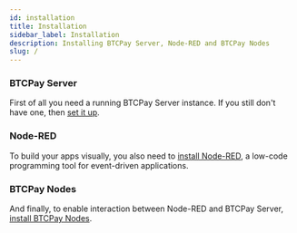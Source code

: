 ```yaml
---
id: installation
title: Installation
sidebar_label: Installation
description: Installing BTCPay Server, Node-RED and BTCPay Nodes
slug: /
---
```


### BTCPay Server

First of all you need a running BTCPay Server instance. If you still don't have one, then [set it up](https://docs.btcpayserver.org/).

### Node-RED

To build your apps visually, you also need to [install Node-RED](https://nodered.org/docs/getting-started/), a low-code programming tool for event-driven applications.

### BTCPay Nodes

And finally, to enable interaction between Node-RED and BTCPay Server, [install BTCPay Nodes](https://github.com/redbtc/node-red-contrib-btcpay#install).

